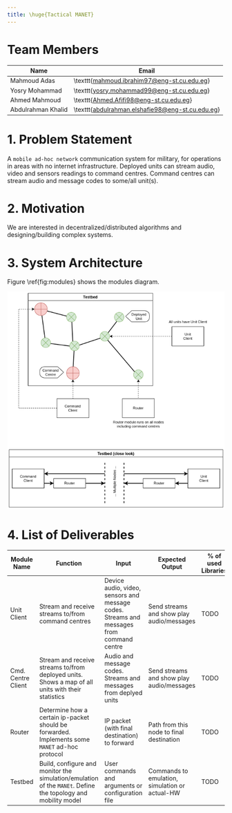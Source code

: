 ```yaml
---
title: \huge{Tactical MANET}
---
```


<!-- use this template before submitting https://drive.google.com/file/d/13Ot9Atu3ej9Qkhx067NDUw7WJr63n8wF/view?fbclid=IwAR2cSzbeAUklcX4H2SILcNGqgvFeBzn9GKeCGNjVsJfFKL69gAVUFI6j4T8 -->

# Team Members

| Name               | Email                                            |
|--------------------|--------------------------------------------------|
| Mahmoud Adas       | \texttt{mahmoud.ibrahim97@eng-st.cu.edu.eg}      |
| Yosry Mohammad     | \texttt{yosry.mohammad99@eng-st.cu.edu.eg}       |
| Ahmed Mahmoud      | \texttt{Ahmed.Afifi98@eng-st.cu.edu.eg}          |
| Abdulrahman Khalid | \texttt{abdulrahman.elshafie98@eng-st.cu.edu.eg} |

# 1. Problem Statement
<!-- Introduction to the problem (max 30 words) -->
A `mobile ad-hoc network` communication system for military, for operations in areas with no internet infrastructure.
Deployed units can stream audio, video and sensors readings to command centres.
Command centres can stream audio and message codes to some/all unit(s).

# 2. Motivation
<!-- Why are you motivated to work on this problem? (max 30 words) -->
We are interested in decentralized/distributed algorithms and designing/building complex systems.

# 3. System Architecture
<!-- In this section, draw the block diagram of your system showing the flow between
different modules. -->
Figure \ref{fig:modules} shows the modules diagram.

![Modules Diagram \label{fig:modules}](figures/modules_diagram.png)

# 4. List of Deliverables
<!-- State the main modules of your system with its function, inputs and expected outputs
- Number of modules must be at least equal to number of team members
- Max number of modules including the integration of whole project must not exceed 6
modules -->
| Module Name        | Function                                                                                                     | Input                                                                                    | Expected Output                                | % of used Libraries |
|--------------------|--------------------------------------------------------------------------------------------------------------|------------------------------------------------------------------------------------------|------------------------------------------------|---------------------|
| Unit Client        | Stream and receive streams to/from command centres                                                           | Device audio, video, sensors and message codes. Streams and messages from command centre | Send streams and show play audio/messages      | TODO                |
| Cmd. Centre Client | Stream and receive streams to/from deployed units. Shows a map of all units with their statistics            | Audio and message codes. Streams and messages from deplyed units                         | Send streams and show play audio/messages      | TODO                |
| Router             | Determine how a certain ip-packet should be forwarded. Implements some `MANET` ad-hoc protocol               | IP packet (with final destination) to forward                                            | Path from this node to final destination       | TODO                |
| Testbed            | Build, configure and monitor the simulation/emulation of the `MANEt`. Define the topology and mobility model | User commands and arguments or configuration file                                        | Commands to emulation, simulation or actual-HW | TODO                |
